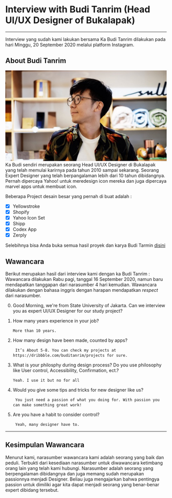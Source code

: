 # Interview with Budi Tanrim (Head UI/UX Designer of Bukalapak) #

- - - -

Interview yang sudah kami lakukan bersama Ka Budi Tanrim dilakukan pada hari Minggu, 20 September 2020 melalui platform Instagram. 
## About Budi Tanrim
![Wajah Budi Tanrim](https://github.com/rafimir20/kelompok-I-hci/blob/Task-2/budi-tan-pict.png)
Ka Budi sendiri merupakan seorang Head UI/UX Designer di Bukalapak yang telah memulai karirnya pada tahun 2010 sampai sekarang. 
Seorang Expert Designer yang telah berpangalaman lebih dari 10 tahun dibidangnya.
Pernah dipercaya Yahoo! untuk meredesign icon mereka dan juga dipercaya marvel apps untuk membuat icon.

Beberapa Project desain besar yang pernah di buat adalah :

- [x] Yellowstroke
- [x] Shopify
- [x] Yahoo Icon Set
- [x] Shipp
- [x] Codex App
- [x] Zerply

Selebihnya bisa Anda buka semua hasil proyek dan karya Budi Tarmin [disini](https://dribbble.com/buditanrim/projects)

## Wawancara

Berikut merupakan hasil dari interview kami dengan ka Budi Tanrim :
Wawancara dilakukan Rabu pagi, tanggal 16 September 2020, namun baru mendapatkan tanggapan dari narasumber 4 hari kemudian. Wawancara dilakukan dengan bahasa inggris dengan harapan mendapatkan _respect_ dari narasumber.

0. Good Morning, we're from State University of Jakarta. Can we interview you as expert UI/UX Designer for our study project?


1. How many years experience in your job? 

       More than 10 years.
       
2. How many design have been made, counted by apps?

        It’s About 5-8. You can check my projects at https://dribbble.com/buditanrim/projects for sure.
        
3. What is your philosphy during design process? Do you use philosophy like User control, Accessibility, Confirmation, ect.?

       Yeah. I use it but no for all

4. Would you give some tips and tricks for new designer like us?

        You just need a passion of what you doing for. With passion you can make something great work!

        
5. Are you have a habit to consider control?

        Yeah, many designer have to.
       

- - - - 

## Kesimpulan Wawancara
Menurut kami, narasumber wawancara kami adalah seorang yang baik dan peduli. 
Terbukti dari kesediaan narasumber untuk diwawancara ketimbang orang lain yang telah kami hubungi. Narasumber adalah seorang yang berpengalaman dibidangnya dan juga memang sudah merupakan passionnya menjadi Designer. Beliau juga mengajarkan bahwa pentingya passion untuk dimiliki agar kita dapat menjadi seorang yang benar-benar expert dibidang tersebut.
